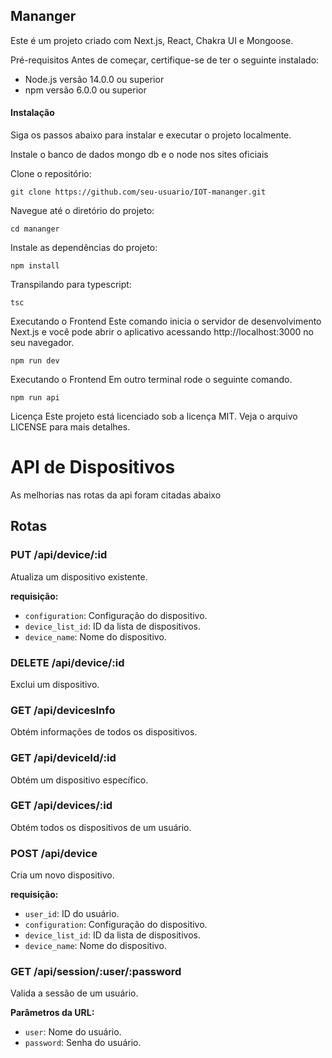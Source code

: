 ## Mananger
Este é um projeto criado com Next.js, React, Chakra UI e Mongoose.

Pré-requisitos
Antes de começar, certifique-se de ter o seguinte instalado:

 - Node.js versão 14.0.0 ou superior
 - npm versão 6.0.0 ou superior
   
#### Instalação
Siga os passos abaixo para instalar e executar o projeto localmente.

Instale o banco de dados mongo db e o node nos sites oficiais

Clone o repositório:
```
git clone https://github.com/seu-usuario/IOT-mananger.git
```
Navegue até o diretório do projeto:
```
cd mananger
```
Instale as dependências do projeto:
```
npm install
```
Transpilando para typescript:
```
tsc
```
Executando o Frontend 
Este comando inicia o servidor de desenvolvimento Next.js e você pode abrir o aplicativo acessando http://localhost:3000 no seu navegador.
```
npm run dev
```
Executando o Frontend 
Em outro terminal rode o seguinte comando.
```
npm run api
```

Licença
Este projeto está licenciado sob a licença MIT. Veja o arquivo LICENSE para mais detalhes.


# API de Dispositivos
As melhorias nas rotas da api foram citadas abaixo

## Rotas

### PUT /api/device/:id

Atualiza um dispositivo existente.

**requisição:**

- `configuration`: Configuração do dispositivo.
- `device_list_id`: ID da lista de dispositivos.
- `device_name`: Nome do dispositivo.

### DELETE /api/device/:id

Exclui um dispositivo.

### GET /api/devicesInfo

Obtém informações de todos os dispositivos.

### GET /api/deviceId/:id

Obtém um dispositivo específico.

### GET /api/devices/:id

Obtém todos os dispositivos de um usuário.

### POST /api/device

Cria um novo dispositivo.

**requisição:**

- `user_id`: ID do usuário.
- `configuration`: Configuração do dispositivo.
- `device_list_id`: ID da lista de dispositivos.
- `device_name`: Nome do dispositivo.

### GET /api/session/:user/:password

Valida a sessão de um usuário.

**Parâmetros da URL:**

- `user`: Nome do usuário.
- `password`: Senha do usuário.